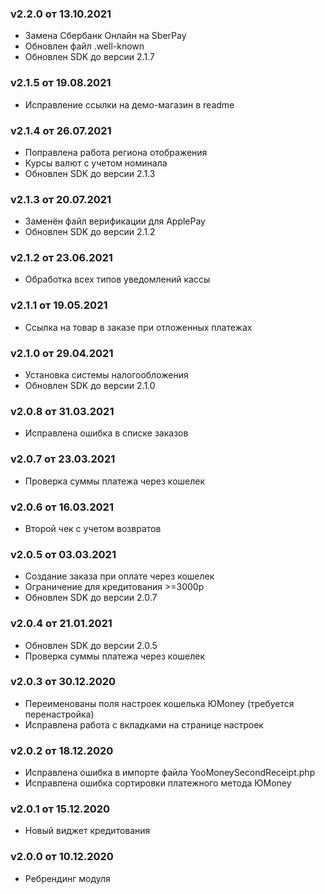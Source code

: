 ### v2.2.0 от 13.10.2021
* Замена Сбербанк Онлайн на SberPay
* Обновлен файл .well-known
* Обновлен SDK до версии 2.1.7

### v2.1.5 от 19.08.2021
* Исправление ссылки на демо-магазин в readme

### v2.1.4 от 26.07.2021
* Поправлена работа региона отображения
* Курсы валют с учетом номинала
* Обновлен SDK до версии 2.1.3

### v2.1.3 от 20.07.2021
* Заменён файл верификации для ApplePay
* Обновлен SDK до версии 2.1.2

### v2.1.2 от 23.06.2021
* Обработка всех типов уведомлений кассы

### v2.1.1 от 19.05.2021
* Ссылка на товар в заказе при отложенных платежах

### v2.1.0 от 29.04.2021
* Установка системы налогообложения
* Обновлен SDK до версии 2.1.0

### v2.0.8 от 31.03.2021
* Исправлена ошибка в списке заказов

### v2.0.7 от 23.03.2021
* Проверка суммы платежа через кошелек

### v2.0.6 от 16.03.2021
* Второй чек с учетом возвратов

### v2.0.5 от 03.03.2021
* Создание заказа при оплате через кошелек
* Ограничение для кредитования >=3000р
* Обновлен SDK до версии 2.0.7

### v2.0.4 от 21.01.2021
* Обновлен SDK до версии 2.0.5
* Проверка суммы платежа через кошелек

### v2.0.3 от 30.12.2020
* Переименованы поля настроек кошелька ЮMoney (требуется перенастройка)
* Исправлена работа с вкладками на странице настроек

### v2.0.2 от 18.12.2020
* Исправлена ошибка в импорте файла YooMoneySecondReceipt.php
* Исправлена ошибка сортировки платежного метода ЮMoney

### v2.0.1 от 15.12.2020
* Новый виджет кредитования

### v2.0.0 от 10.12.2020
* Ребрендинг модуля
